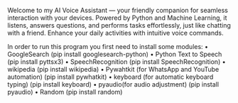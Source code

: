 Welcome to my AI Voice Assistant — your friendly companion for seamless interaction with your devices. Powered by Python and Machine Learning, it listens, answers questions, and performs tasks effortlessly, just like chatting with a friend. Enhance your daily activities with intuitive voice commands.

In order to run this program you first need to install some modules:
    • GoogleSearch
        (pip install googlesearch-python)
    • Python Text to Speech
        (pip install pyttsx3)
    • SpeechRecognition
        (pip install SpeechRecognition)
    • wikipedia
        (pip install wikipedia)
    • Pywahtkit (for WhatsApp and YouTube automation)
        (pip install pywhatkit)
    • keyboard (for automatic keyboard typing)
        (pip install keyboard)
    • pyaudio(for audio adjustment)
        (pip install pyaudio)
    • Random
        (pip install random)
